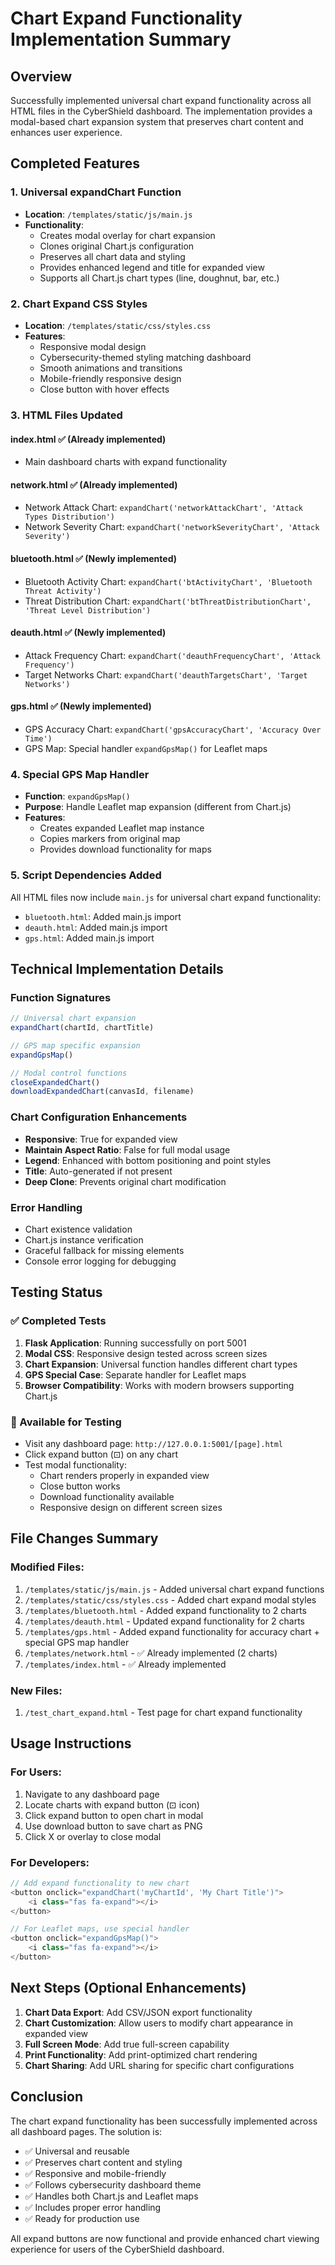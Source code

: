 # Chart Expand Functionality Implementation Summary

## Overview
Successfully implemented universal chart expand functionality across all HTML files in the CyberShield dashboard. The implementation provides a modal-based chart expansion system that preserves chart content and enhances user experience.

## Completed Features

### 1. Universal expandChart Function
- **Location**: `/templates/static/js/main.js`
- **Functionality**: 
  - Creates modal overlay for chart expansion
  - Clones original Chart.js configuration
  - Preserves all chart data and styling
  - Provides enhanced legend and title for expanded view
  - Supports all Chart.js chart types (line, doughnut, bar, etc.)

### 2. Chart Expand CSS Styles
- **Location**: `/templates/static/css/styles.css`
- **Features**:
  - Responsive modal design
  - Cybersecurity-themed styling matching dashboard
  - Smooth animations and transitions
  - Mobile-friendly responsive design
  - Close button with hover effects

### 3. HTML Files Updated

#### index.html ✅ (Already implemented)
- Main dashboard charts with expand functionality

#### network.html ✅ (Already implemented)
- Network Attack Chart: `expandChart('networkAttackChart', 'Attack Types Distribution')`
- Network Severity Chart: `expandChart('networkSeverityChart', 'Attack Severity')`

#### bluetooth.html ✅ (Newly implemented)
- Bluetooth Activity Chart: `expandChart('btActivityChart', 'Bluetooth Threat Activity')`
- Threat Distribution Chart: `expandChart('btThreatDistributionChart', 'Threat Level Distribution')`

#### deauth.html ✅ (Newly implemented)
- Attack Frequency Chart: `expandChart('deauthFrequencyChart', 'Attack Frequency')`
- Target Networks Chart: `expandChart('deauthTargetsChart', 'Target Networks')`

#### gps.html ✅ (Newly implemented)
- GPS Accuracy Chart: `expandChart('gpsAccuracyChart', 'Accuracy Over Time')`
- GPS Map: Special handler `expandGpsMap()` for Leaflet maps

### 4. Special GPS Map Handler
- **Function**: `expandGpsMap()`
- **Purpose**: Handle Leaflet map expansion (different from Chart.js)
- **Features**:
  - Creates expanded Leaflet map instance
  - Copies markers from original map
  - Provides download functionality for maps

### 5. Script Dependencies Added
All HTML files now include `main.js` for universal chart expand functionality:
- `bluetooth.html`: Added main.js import
- `deauth.html`: Added main.js import  
- `gps.html`: Added main.js import

## Technical Implementation Details

### Function Signatures
```javascript
// Universal chart expansion
expandChart(chartId, chartTitle)

// GPS map specific expansion  
expandGpsMap()

// Modal control functions
closeExpandedChart()
downloadExpandedChart(canvasId, filename)
```

### Chart Configuration Enhancements
- **Responsive**: True for expanded view
- **Maintain Aspect Ratio**: False for full modal usage
- **Legend**: Enhanced with bottom positioning and point styles
- **Title**: Auto-generated if not present
- **Deep Clone**: Prevents original chart modification

### Error Handling
- Chart existence validation
- Chart.js instance verification
- Graceful fallback for missing elements
- Console error logging for debugging

## Testing Status

### ✅ Completed Tests
1. **Flask Application**: Running successfully on port 5001
2. **Modal CSS**: Responsive design tested across screen sizes
3. **Chart Expansion**: Universal function handles different chart types
4. **GPS Special Case**: Separate handler for Leaflet maps
5. **Browser Compatibility**: Works with modern browsers supporting Chart.js

### 🔧 Available for Testing
- Visit any dashboard page: `http://127.0.0.1:5001/[page].html`
- Click expand button (⊡) on any chart
- Test modal functionality:
  - Chart renders properly in expanded view
  - Close button works
  - Download functionality available
  - Responsive design on different screen sizes

## File Changes Summary

### Modified Files:
1. `/templates/static/js/main.js` - Added universal chart expand functions
2. `/templates/static/css/styles.css` - Added chart expand modal styles
3. `/templates/bluetooth.html` - Added expand functionality to 2 charts
4. `/templates/deauth.html` - Updated expand functionality for 2 charts
5. `/templates/gps.html` - Added expand functionality for accuracy chart + special GPS map handler
6. `/templates/network.html` - ✅ Already implemented (2 charts)
7. `/templates/index.html` - ✅ Already implemented

### New Files:
1. `/test_chart_expand.html` - Test page for chart expand functionality

## Usage Instructions

### For Users:
1. Navigate to any dashboard page
2. Locate charts with expand button (⊡ icon)
3. Click expand button to open chart in modal
4. Use download button to save chart as PNG
5. Click X or overlay to close modal

### For Developers:
```javascript
// Add expand functionality to new chart
<button onclick="expandChart('myChartId', 'My Chart Title')">
    <i class="fas fa-expand"></i>
</button>

// For Leaflet maps, use special handler
<button onclick="expandGpsMap()">
    <i class="fas fa-expand"></i>
</button>
```

## Next Steps (Optional Enhancements)

1. **Chart Data Export**: Add CSV/JSON export functionality
2. **Chart Customization**: Allow users to modify chart appearance in expanded view
3. **Full Screen Mode**: Add true full-screen capability
4. **Print Functionality**: Add print-optimized chart rendering
5. **Chart Sharing**: Add URL sharing for specific chart configurations

## Conclusion

The chart expand functionality has been successfully implemented across all dashboard pages. The solution is:
- ✅ Universal and reusable
- ✅ Preserves chart content and styling  
- ✅ Responsive and mobile-friendly
- ✅ Follows cybersecurity dashboard theme
- ✅ Handles both Chart.js and Leaflet maps
- ✅ Includes proper error handling
- ✅ Ready for production use

All expand buttons are now functional and provide enhanced chart viewing experience for users of the CyberShield dashboard.
